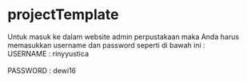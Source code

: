 # projectTemplate

Untuk masuk ke dalam website admin perpustakaan maka Anda harus memasukkan username dan password seperti di bawah ini :<br>
USERNAME  : rinyyustica</br><br>
PASSWORD  : dewi16</br>
